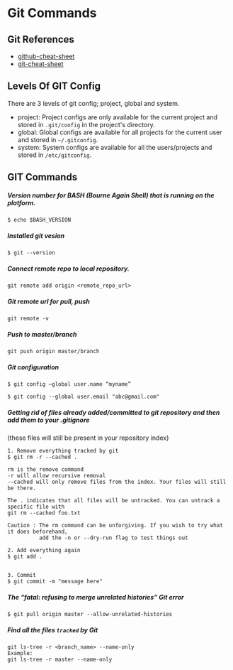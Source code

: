 # Git Commands

## Git References
- [github-cheat-sheet](https://github.com/tiimgreen/github-cheat-sheet#readme)
- [git-cheat-sheet](https://github.com/arslanbilal/git-cheat-sheet#readme)


## Levels Of GIT Config
There are 3 levels of git config; project, global and system.
- project: Project configs are only available for the current project and stored in `.git/config` in the project's directory.
- global: Global configs are available for all projects for the current user and stored in `~/.gitconfig`.
- system: System configs are available for all the users/projects and stored in `/etc/gitconfig`.


## GIT Commands

##### Version number for BASH (Bourne Again Shell) that is running on the platform.
```
$ echo $BASH_VERSION
```

##### Installed git vesion
```
$ git --version
```

##### Connect remote repo to local repository.
```
git remote add origin <remote_repo_url>
```


##### Git remote url for pull, push
```
git remote -v
```

##### Push to master/branch
```
git push origin master/branch
```

##### Git configuration
```
$ git config –global user.name “myname”

$ git config --global user.email "abc@gmail.com"
```

##### Getting rid of files already added/committed to git repository and then add them to your .gitignore 
(these files will still be present in your repository index)
```
1. Remove everything tracked by git
$ git rm -r --cached .

rm is the remove command
-r will allow recursive removal
-–cached will only remove files from the index. Your files will still be there.

The . indicates that all files will be untracked. You can untrack a specific file with 
git rm --cached foo.txt

Caution : The rm command can be unforgiving. If you wish to try what it does beforehand, 
          add the -n or --dry-run flag to test things out 

2. Add everything again
$ git add .


3. Commit
$ git commit -m "message here"
```

##### The “fatal: refusing to merge unrelated histories” Git error
```
$ git pull origin master --allow-unrelated-histories
```

##### Find all the files `tracked` by Git
```
git ls-tree -r <branch_name> --name-only
Example:
git ls-tree -r master --name-only
```
